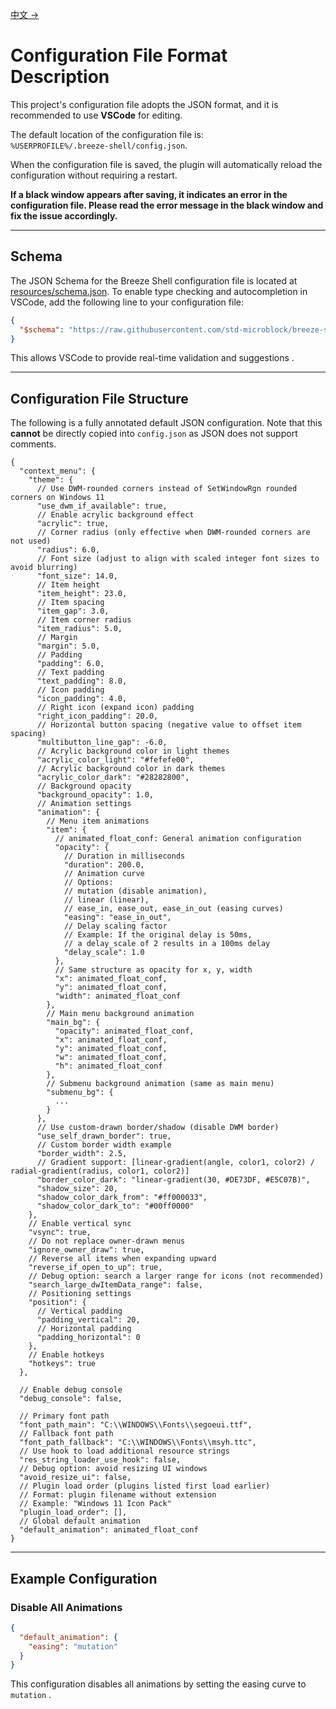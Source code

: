 [中文 →](./CONFIG_zh.md)

# Configuration File Format Description

This project's configuration file adopts the JSON format, and it is recommended to use **VSCode** for editing.

The default location of the configuration file is:  
`%USERPROFILE%/.breeze-shell/config.json`.  

When the configuration file is saved, the plugin will automatically reload the configuration without requiring a restart.

**If a black window appears after saving, it indicates an error in the configuration file. Please read the error message in the black window and fix the issue accordingly.**

---

## Schema

The JSON Schema for the Breeze Shell configuration file is located at  
[resources/schema.json](./resources/schema.json). To enable type checking and autocompletion in VSCode, add the following line to your configuration file:

```json
{
  "$schema": "https://raw.githubusercontent.com/std-microblock/breeze-shell/refs/heads/master/resources/schema.json"
}
```

This allows VSCode to provide real-time validation and suggestions .

---

## Configuration File Structure

The following is a fully annotated default JSON configuration. Note that this **cannot** be directly copied into `config.json` as JSON does not support comments.

```json5
{
  "context_menu": {
    "theme": {
      // Use DWM-rounded corners instead of SetWindowRgn rounded corners on Windows 11
      "use_dwm_if_available": true,
      // Enable acrylic background effect
      "acrylic": true,
      // Corner radius (only effective when DWM-rounded corners are not used)
      "radius": 6.0,
      // Font size (adjust to align with scaled integer font sizes to avoid blurring)
      "font_size": 14.0,
      // Item height
      "item_height": 23.0,
      // Item spacing
      "item_gap": 3.0,
      // Item corner radius
      "item_radius": 5.0,
      // Margin
      "margin": 5.0,
      // Padding
      "padding": 6.0,
      // Text padding
      "text_padding": 8.0,
      // Icon padding
      "icon_padding": 4.0,
      // Right icon (expand icon) padding
      "right_icon_padding": 20.0,
      // Horizontal button spacing (negative value to offset item spacing)
      "multibutton_line_gap": -6.0,
      // Acrylic background color in light themes
      "acrylic_color_light": "#fefefe00",
      // Acrylic background color in dark themes
      "acrylic_color_dark": "#28282800",
      // Background opacity
      "background_opacity": 1.0,
      // Animation settings
      "animation": {
        // Menu item animations
        "item": {
          // animated_float_conf: General animation configuration
          "opacity": {
            // Duration in milliseconds
            "duration": 200.0,
            // Animation curve
            // Options: 
            // mutation (disable animation), 
            // linear (linear), 
            // ease_in, ease_out, ease_in_out (easing curves)
            "easing": "ease_in_out",
            // Delay scaling factor
            // Example: If the original delay is 50ms, 
            // a delay_scale of 2 results in a 100ms delay
            "delay_scale": 1.0
          },
          // Same structure as opacity for x, y, width
          "x": animated_float_conf,
          "y": animated_float_conf,
          "width": animated_float_conf
        },
        // Main menu background animation
        "main_bg": {
          "opacity": animated_float_conf,
          "x": animated_float_conf,
          "y": animated_float_conf,
          "w": animated_float_conf,
          "h": animated_float_conf
        },
        // Submenu background animation (same as main menu)
        "submenu_bg": {
          ...
        }
      },
      // Use custom-drawn border/shadow (disable DWM border)
      "use_self_drawn_border": true,
      // Custom border width example
      "border_width": 2.5,
      // Gradient support: [linear-gradient(angle, color1, color2) / radial-gradient(radius, color1, color2)]
      "border_color_dark": "linear-gradient(30, #DE73DF, #E5C07B)",
      "shadow_size": 20,
      "shadow_color_dark_from": "#ff000033",
      "shadow_color_dark_to": "#00ff0000"
    },
    // Enable vertical sync
    "vsync": true,
    // Do not replace owner-drawn menus
    "ignore_owner_draw": true,
    // Reverse all items when expanding upward
    "reverse_if_open_to_up": true,
    // Debug option: search a larger range for icons (not recommended)
    "search_large_dwItemData_range": false,
    // Positioning settings
    "position": {
      // Vertical padding
      "padding_vertical": 20,
      // Horizontal padding
      "padding_horizontal": 0
    },
    // Enable hotkeys
    "hotkeys": true
  },

  // Enable debug console
  "debug_console": false,

  // Primary font path
  "font_path_main": "C:\\WINDOWS\\Fonts\\segoeui.ttf",
  // Fallback font path
  "font_path_fallback": "C:\\WINDOWS\\Fonts\\msyh.ttc",
  // Use hook to load additional resource strings
  "res_string_loader_use_hook": false,
  // Debug option: avoid resizing UI windows
  "avoid_resize_ui": false,
  // Plugin load order (plugins listed first load earlier)
  // Format: plugin filename without extension
  // Example: "Windows 11 Icon Pack"
  "plugin_load_order": [],
  // Global default animation
  "default_animation": animated_float_conf
}
```

---

## Example Configuration

### Disable All Animations

```json
{
  "default_animation": {
    "easing": "mutation"
  }
}
```

This configuration disables all animations by setting the easing curve to `mutation` .
